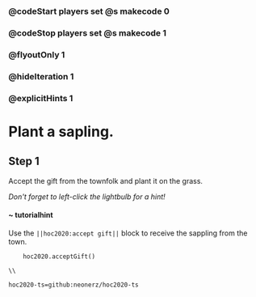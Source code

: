 ### @codeStart players set @s makecode 0
### @codeStop players set @s makecode 1

### @flyoutOnly 1
### @hideIteration 1
### @explicitHints 1

# Plant a sapling.

## Step 1
Accept the gift from the townfolk and plant it on the grass. 

*Don't forget to left-click the lightbulb for a hint!*

#### ~ tutorialhint 
Use the ``||hoc2020:accept gift||`` block to receive the sappling from the town.

```ghost
    hoc2020.acceptGift()
```
```template
\\
```
```package
hoc2020-ts=github:neonerz/hoc2020-ts
```
